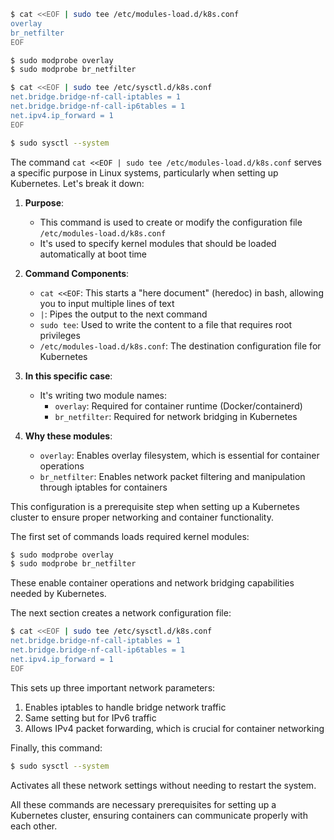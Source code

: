 ```bash
$ cat <<EOF | sudo tee /etc/modules-load.d/k8s.conf
overlay
br_netfilter
EOF

$ sudo modprobe overlay
$ sudo modprobe br_netfilter

$ cat <<EOF | sudo tee /etc/sysctl.d/k8s.conf
net.bridge.bridge-nf-call-iptables = 1
net.bridge.bridge-nf-call-ip6tables = 1
net.ipv4.ip_forward = 1
EOF

$ sudo sysctl --system
```

The command `cat <<EOF | sudo tee /etc/modules-load.d/k8s.conf` serves a specific purpose in Linux systems, particularly when setting up Kubernetes. Let's break it down:

1. **Purpose**:
   - This command is used to create or modify the configuration file `/etc/modules-load.d/k8s.conf`
   - It's used to specify kernel modules that should be loaded automatically at boot time

2. **Command Components**:
   - `cat <<EOF`: This starts a "here document" (heredoc) in bash, allowing you to input multiple lines of text
   - `|`: Pipes the output to the next command
   - `sudo tee`: Used to write the content to a file that requires root privileges
   - `/etc/modules-load.d/k8s.conf`: The destination configuration file for Kubernetes

3. **In this specific case**:
   - It's writing two module names:
     - `overlay`: Required for container runtime (Docker/containerd)
     - `br_netfilter`: Required for network bridging in Kubernetes

4. **Why these modules**:
   - `overlay`: Enables overlay filesystem, which is essential for container operations
   - `br_netfilter`: Enables network packet filtering and manipulation through iptables for containers

This configuration is a prerequisite step when setting up a Kubernetes cluster to ensure proper networking and container functionality.


The first set of commands loads required kernel modules:
```bash
$ sudo modprobe overlay
$ sudo modprobe br_netfilter
```
These enable container operations and network bridging capabilities needed by Kubernetes.

The next section creates a network configuration file:
```bash
$ cat <<EOF | sudo tee /etc/sysctl.d/k8s.conf
net.bridge.bridge-nf-call-iptables = 1
net.bridge.bridge-nf-call-ip6tables = 1
net.ipv4.ip_forward = 1
EOF
```
This sets up three important network parameters:
1. Enables iptables to handle bridge network traffic
2. Same setting but for IPv6 traffic
3. Allows IPv4 packet forwarding, which is crucial for container networking

Finally, this command:
```bash
$ sudo sysctl --system
```
Activates all these network settings without needing to restart the system.

All these commands are necessary prerequisites for setting up a Kubernetes cluster, ensuring containers can communicate properly with each other.
